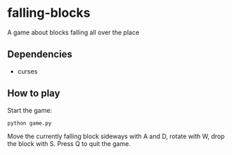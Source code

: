 # falling-blocks
A game about blocks falling all over the place

## Dependencies
* curses

## How to play
Start the game:
```
python game.py
```

Move the currently falling block sideways with A and D, rotate with W,
drop the block with S. Press Q to quit the game.
